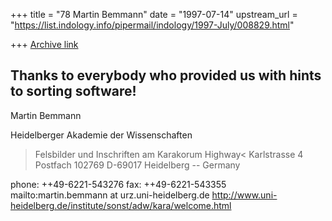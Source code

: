 +++
title = "78 Martin Bemmann"
date = "1997-07-14"
upstream_url = "https://list.indology.info/pipermail/indology/1997-July/008829.html"

+++
[Archive link](https://list.indology.info/pipermail/indology/1997-July/008829.html)

Thanks to everybody who provided us with hints to sorting software!
-- 
Martin Bemmann

Heidelberger Akademie der Wissenschaften
>Felsbilder und Inschriften am Karakorum Highway<
Karlstrasse 4
Postfach 102769
D-69017 Heidelberg  -- Germany

phone: ++49-6221-543276  fax: ++49-6221-543355
mailto:martin.bemmann at urz.uni-heidelberg.de
http://www.uni-heidelberg.de/institute/sonst/adw/kara/welcome.html





